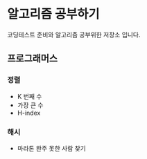 # 알고리즘 공부하기
코딩테스트 준비와 알고리즘 공부위한 저장소 입니다.

## 프로그래머스

### 정렬
- K 번째 수
- 가장 큰 수
- H-index

### 해시
- 마라톤 완주 못한 사람 찾기


